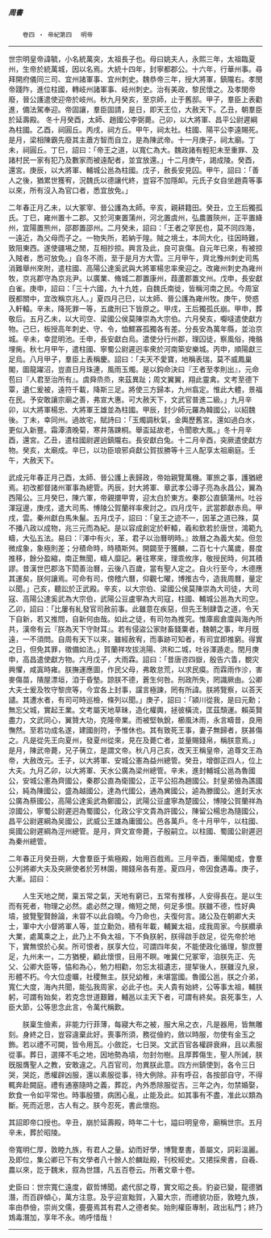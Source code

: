 

##### 周書
　　`卷四 ‧ 帝紀第四`　
`明帝`

* * *

世宗明皇帝諱毓，小名統萬突，太祖長子也。母曰姚夫人，永熙三年，太祖臨夏州，生帝於統萬城，因以名焉。大統十四年，封寧都郡公。十六年，行華州事。尋拜開府儀同三司、宜州諸軍事、宜州刺史。魏恭帝三年，授大將軍，鎮隴右。孝閔帝踐阼，進位柱國，轉岐州諸軍事、岐州刺史。治有美政，黎民懷之。及孝閔帝廢，晉公護遣使迎帝於岐州。秋九月癸亥，至京師，止于舊邸。甲子，羣臣上表勸進，備法駕奉迎。帝固讓，羣臣固請，是日，即天王位，大赦天下。乙丑，朝羣臣於延壽殿。
冬十月癸酉，太師、趙國公李弼薨。己卯，以大將軍、昌平公尉遲綱為柱國。乙酉，祠圓丘。丙戌，祠方丘。甲午，祠太社。柱國、陽平公李遠賜死。是月，梁相陳霸先廢其主蕭方智而自立，是為陳武帝。十一月庚子，祠太廟。丁未，祠圓丘。丁巳，詔曰：「帝王之道，以寬仁為大。魏政諸有輕犯未至重罪、及諸村民一家有犯乃及數家而被遠配者，並宜放還。」十二月庚午，謁成陵。癸酉，還宮。庚辰，以大將軍、輔城公邕為柱國。戊子，赦長安見囚。甲午，詔曰：「善人之後，猶累世獲宥，況魏氏以德讓代終，豈容不加隱卹。元氏子女自坐趙貴等事以來，所有沒入為官口者，悉宜放免。」

二年春正月乙未，以大冢宰、晉公護為太師。辛亥，親耕籍田。癸丑，立王后獨孤氏。丁巳，雍州置十二郡。又於河東置蒲州，河北置虞州，弘農置陝州，正平置絳州，宜陽置熊州，邵郡置邵州。二月癸未，詔曰：「王者之宰民也，莫不同四海，一遠近，為父母而子之。一物失所，若納于隍。賊之境土，本同大化，往因時難，致阻東西。遂使疆埸之閒，互相抄掠。興言及此，良可哀傷。自元年已來，有被掠入賊者，悉可放免。」自冬不雨，至于是月方大雪。三月甲午，齊北豫州刺史司馬消難舉州來附，遣柱國、高陽公達奚武與大將軍楊忠率衆迎之。改雍州刺史為雍州牧，京兆郡守為京兆尹。以廣業、脩城二郡置康州，葭蘆郡置文州。戊申，長安獻白雀。庚申，詔曰：「三十六國，九十九姓，自魏氏南徙，皆稱河南之民。今周室旣都關中，宜改稱京兆人。」夏四月己巳，以太師、晉公護為雍州牧。庚午，熒惑入軒轅。辛未，降死罪一等，五歲刑已下皆原之。甲戌，王后獨孤氏崩。甲申，葬敬后。五月乙未，以大司空、梁國公侯莫陳崇為大宗伯。六月癸亥，嚈噠遣使獻方物。己巳，板授高年刺史、守、令，恤鰥寡孤獨各有差。分長安為萬年縣，並治京城。辛未，幸昆明池。壬申，長安獻白烏。遣使分行州郡，理囚徒，察風俗，掩骼埋胔。秋七月甲午，遣柱國、寧蜀公尉遲迥率衆於河南築安樂城。丙申，順陽獻三足烏。八月甲子，羣臣上表稱慶。詔曰：「夫天不愛寶，地稱表瑞，莫不威鳳巢閣，圖龍躍沼，豈直日月珠連，風雨玉燭。是以鈎命決曰『王者至孝則出』，元命苞曰『人君至治所有』。虞舜烝烝，來茲異趾；周文翼翼，翔此靈禽。文考至德下覃，遺仁爰被，遠符千載，降斯三足。將使三方歸本，九州翕定。惟此大體，景福在民。予安敢讓宗廟之善，弗宣大惠。可大赦天下，文武官普進二級。」九月辛卯，以大將軍楊忠、大將軍王雄並為柱國。甲辰，封少師元羅為韓國公，以紹魏後。丁未，幸同州。過故宅，賦詩曰：「玉燭調秋氣，金輿歷舊宮。還如過白水，更似入新豐。霜潭漬晚菊，寒井落踈桐。舉盃延故老，令聞歌大風。」冬十月辛酉，還宮。乙丑，遣柱國尉遲逈鎮隴右。長安獻白兔。十二月辛酉，突厥遣使獻方物。癸亥，太廟成。辛巳，以功臣琅邪貞獻公賀拔勝等十三人配享太祖廟庭。壬午，大赦天下。

武成元年春正月己酉，太師、晉公護上表歸政，帝始親覽萬機。軍旅之事，護猶總焉。初改都督諸州軍事為總管。丙辰，封大將軍、章武孝公導子亮為永昌公，翼為西陽公。三月癸巳，陳六軍，帝親擐甲冑，迎太白於東方。秦郡公直鎮蒲州。吐谷渾寇邊，庚戌，遣大司馬、愽陵公賀蘭祥率衆討之。四月戊午，武當郡獻赤烏。甲戌，雲。秦州獻白馬朱鬣。五月戊子，詔曰：「皇王之迹不一，因革之道已殊，莫不播八政以成物，兆三元而為紀。是以容成創定於軒轅，羲和欽若於唐世，鴻範九疇，大弘五法。易曰：『澤中有火，革，君子以治曆明時。』故曆之為義大矣。但忽微成象，象極則差；分積命時，時積斯舛。開闢至于獲麟，二百七十六萬歲，晷度推移，餘分盈縮，南正無聞，疇人靡記。暑往寒來，理乖攸序，敬授民時，何其積謬。昔漢世巴郡洛下閎善治曆，云後八百歲，當有聖人定之。自火行至今，木德應其運矣，朕何讓焉。可命有司，傍稽六曆，仰觀七曜，博推古今，造我周曆，量定以聞。」己亥，聽訟於正武殿。辛亥，以大宗伯、梁國公侯莫陳崇為大司徒，大司寇、高陽公達奚武為大宗伯，武陽公豆盧寧為大司寇，柱國、輔城公邕為大司空。乙卯，詔曰：「比屢有糺發官司赦前事。此雖意在疾惡，但先王制肆眚之道，令天下自新，若又推問，自新何由哉。如此之徒，有司勿為推究。惟庫廄倉廩與海內所共，漢帝有云『朕為天下守財耳』。若有侵盜公家財畜錢粟者，魏朝之事，年月旣遠，一不須問。自周有天下以來，雖經赦宥，而事跡可知者，有司宜即推窮。得實之日，但免其罪，徵備如法。」賀蘭祥攻拔洮陽、洪和二城，吐谷渾遁走。閏月庚申，高昌遣使獻方物。六月戊子，大雨霖。詔曰：「昔唐咨四嶽，殷告六眚，覩灾興懼，咸寘時雍。朕撫運應圖，作民父母，弗敢怠荒，以求民瘼。而霖雨作沴，害麥傷苗，隤屋漂垣，洎于昏墊。諒朕不德，蒼生何咎。刑政所失，罔識厥由。公卿大夫士爰及牧守黎庶等，今宜各上封事，讜言極諫，罔有所諱。朕將覽察，以荅天譴。其遭水者，有司可時巡檢，條列以聞。」庚子，詔曰：「潁川從我，是曰元勳；無忘父城，實起王業。文考屬天地草昧，造化權輿，拯彼橫流，匡茲頹運。賴英賢盡力，文武同心，翼贊大功，克隆帝業。而被堅執銳，櫛風沐雨，永言疇昔，良用憮然。至若功成名遂，建國剖符，予惟休也。其有致死王事，妻子無歸者，朕甚傷之。凡是從先王向夏州，發夏州從來，見在及薨亡者，並量賜錢帛，稱朕意焉。」是月，陳武帝薨，兄子蒨立，是謂文帝。秋八月己亥，改天王稱皇帝，追尊文王為帝，大赦改元。壬子，以大將軍、安城公憲為益州總管。癸丑，增御正四人，位上大夫。九月乙卯，以大將軍、天水公廣為梁州總管。辛未，進封輔城公邕為魯國公，安城公憲為齊國公，秦郡公直為衛國公，正平公招為趙國公。封皇弟儉為譙國公，純為陳國公，盛為越國公，達為代國公，通為兾國公，逌為滕國公。進封天水公廣為蔡國公，高陽公達奚武為鄭國公，武陽公豆盧寧為楚國公，博陵公賀蘭祥為涼國公，寧蜀公尉遲迥為蜀國公，化政公宇文貴為許國公，陳留公楊忠為隨國公，昌平公尉遲綱為吴國公，武威公王雄為庸國公。邑各萬戶。冬十月甲午，以柱國、吳國公尉遲綱為涇州總管。是月，齊文宣帝薨，子殷嗣立。以柱國、蜀國公尉遲迥為秦州總管。

二年春正月癸丑朔，大會羣臣于紫極殿，始用百戲焉。三月辛酉，重陽閣成，會羣公列將卿大夫及突厥使者於芳林園，賜錢帛各有差。夏四月，帝因食遇毒。庚子，大漸。詔曰：

　　人生天地之閒，稟五常之氣，天地有窮已，五常有推移，人安得長在。是以生而有死者，物理之必然。處必然之理，脩短之閒，何足多恨。朕雖不德，性好典墳，披覽聖賢餘論，未甞不以此自曉。今乃命也，夫復何言。諸公及在朝卿大夫士，軍中大小督將軍人等，並立勳効，積有年載，輔翼太祖，成我周家。今朕纘承大業，處萬乘之上，此乃上不負太祖，下不負朕躬，朕得啟手啟足，從先帝於地下，實無恨於心矣。所可恨者，朕享大位，可謂四年矣，不能使政化循理，黎庶豐足，九州未一，二方猶梗，顧此懷恨，目用不瞑。唯冀仁兄冢宰，洎朕先正、先父、公卿大臣等，恊和為心，勉力相勸，勿忘太祖遺志，提挈後人，朕雖沒九泉，形體不朽。今大位虛曠，社稷無主。朕兒幼稚，未堪當國。魯國公邕，朕之介弟，寬仁大度，海內共聞，能弘我周家，必此子也。夫人貴有始終，公等事太祖，輔朕躬，可謂有始矣，若克念世道艱難，輔邕以主天下者，可謂有終矣。哀死事生，人臣大節，公等思念此言，令萬代稱歎。

　　朕稟生儉素，非能力行菲薄，每寢大布之被，服大帛之衣，凡是器用，皆無雕刻。身終之日，豈容違棄此好。喪事所須，務從儉約，斂以時服，勿使有金玉之飾。若以禮不可闕，皆令用瓦。小斂訖，七日哭。文武百官各權辟衰麻，且以素服從事。葬日，選擇不毛之地，因地勢為墳，勿封勿樹。且厚葬傷生，聖人所誡，朕旣服膺聖人之教，安敢違之。凡百官司，勿異朕此意。四方州鎮使到，各令三日哭，哭訖，悉權辟凶服，還以素服從事，待大例除。非有呼召，各按部自守，不得輒奔赴闕庭。禮有通塞隨時之義，葬訖，內外悉除服從吉。三年之內，勿禁婚娶，飲食一令如平常也。時事殷猥，病困心亂，止能及此。如其事有不盡，准此以類為斷。死而近思，古人有之。朕今忍死，書此懷抱。

其詔即帝口授也。辛丑，崩於延壽殿，時年二十七，謚曰明皇帝，廟稱世宗。五月辛未，葬於昭陵。

帝寬明仁厚，敦睦九族，有君人之量。幼而好學，博覽羣書，善屬文，詞彩溫麗。及即位，集公卿已下有文學者八十餘人於麟趾殿，刊校經史。又捃採衆書，自羲、農以來，訖于魏末，叙為世譜，凡五百卷云。所著文章十卷。

史臣曰：世宗寬仁遠度，叡哲博聞。處代邸之尊，實文昭之長。豹姿已變，龍德猶潛，而百辟傾心，萬方注意。及乎迎宣黜賀，入纂大宗，而禮貌功臣，敦睦九族，率由恭儉，崇尚文儒，亹亹焉其有君人之德者矣。始則權臣專制，政出私門；終乃鴆毒潛加，享年不永。嗚呼惜哉！

* * *

